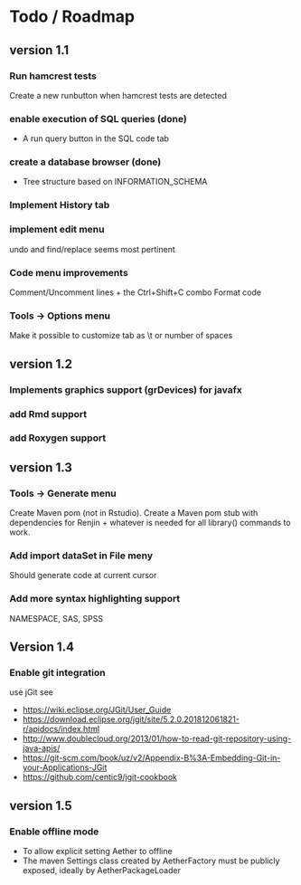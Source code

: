 # Todo / Roadmap

## version 1.1
### Run hamcrest tests
Create a new runbutton when hamcrest tests are detected
 
### enable execution of SQL queries  (done)
- A run query button in the SQL code tab

### create a database browser (done)
- Tree structure based on INFORMATION_SCHEMA
    
### Implement History tab
### implement edit menu
undo and find/replace seems most pertinent

### Code menu improvements
Comment/Uncomment lines + the Ctrl+Shift+C combo
Format code

### Tools -> Options menu
Make it possible to customize tab as \t or number of spaces

## version 1.2
### Implements graphics support (grDevices) for javafx

### add Rmd support

### add Roxygen support

## version 1.3

### Tools -> Generate menu
Create Maven pom (not in Rstudio). Create a Maven pom stub with dependencies for 
Renjin + whatever is needed for all library() commands to work.

### Add import dataSet in File meny
Should generate code at current cursor

### Add more syntax highlighting support
NAMESPACE, SAS, SPSS

## Version 1.4
### Enable git integration
use jGit see 
- https://wiki.eclipse.org/JGit/User_Guide
- https://download.eclipse.org/jgit/site/5.2.0.201812061821-r/apidocs/index.html
- http://www.doublecloud.org/2013/01/how-to-read-git-repository-using-java-apis/
- https://git-scm.com/book/uz/v2/Appendix-B%3A-Embedding-Git-in-your-Applications-JGit
- https://github.com/centic9/jgit-cookbook

## version 1.5        
### Enable offline mode
- To allow explicit setting Aether to offline
- The maven Settings class created by AetherFactory must be publicly exposed,
ideally by AetherPackageLoader  